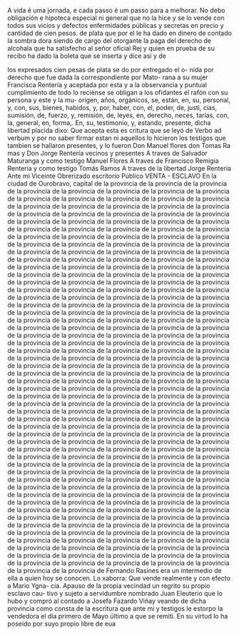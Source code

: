 A vida é uma jornada, e cada passo é um passo para a melhorar.
No debo obligación e hipoteca especial ni general que no la hice y se lo vende con todos sus vicios y defectos enfermidades públicas y secretas en precio y cantidad de cien pesos.
de plata que por el le ha dado en dinero de contado la sombra dora siendo de cargo del otorgante la paga del derecho de alcohala que ha satisfecho al señor oficial Rej y quien en prueba de su recibo ha dado la boleta que se inserta y dice asi y de

los expresados cien pesas de plata se do por entregado el o-
nida por derecho que fue dada la correspondiente por Mato- rana a su mujer Francisca Rentería y aceptada por esta y a la observancia y puntual cumplimiento de todo lo reciénse se obligan a los ofidantes el rafón con su persona y este y la mu-
origen, años, orgánicos, se, están, en, su, personal, y, con, sus, bienes, habidos, y, por, haber, con, el, poder, de, justi, cias, sumisión, de, fuerzo, y, remisión, de, leyes, en, derecho, neces, tarías, con, la, general, en, forma,. En, su, testimonio, y, estando,
presente, dicha libertad placida dixo: Que acepta esta es critura que se leyó de Verbo ad verbum y por no saber firmar estan ni aquellos lo hicieron los testigos que tambien se hallaron presentes, y lo fueron Don Manuel flores don Tomas Ra
mas y Don Jorge Rentería vecinos y presentes
A traves de Salvador Maturanga y como testigo Manuel Flores
A traves de Francisco Remigia Rentería y como testigo Tomás
Ramos
A traves de la libertad Jorge Rentería
Ante mi Viceinte Obrerizado
escritorío Público
VENTA - ESCLAVO
En la ciudad de Ourobravo, capital de la provincia de la provincia de la provincia de la provincia de la provincia de la provincia de la provincia de la provincia de la provincia de la provincia de la provincia de la provincia de la provincia de la provincia de la provincia de la provincia de la provincia de la provincia de la provincia de la provincia de la provincia de la provincia de la provincia de la provincia de la provincia de la provincia de la provincia de la provincia de la provincia de la provincia de la provincia de la provincia de la provincia de la provincia de la provincia de la provincia de la provincia de la provincia de la provincia de la provincia de la provincia de la provincia de la provincia de la provincia de la provincia de la provincia de la provincia de la provincia de la provincia de la provincia de la provincia de la provincia de la provincia de la provincia de la provincia de la provincia de la provincia de la provincia de la provincia de la provincia de la provincia de la provincia de la provincia de la provincia de la provincia de la provincia de la provincia de la provincia de la provincia de la provincia de la provincia de la provincia de la provincia de la provincia de la provincia de la provincia de la provincia de la provincia de la provincia de la provincia de la provincia de la provincia de la provincia de la provincia de la provincia de la provincia de la provincia de la provincia de la provincia de la provincia de la provincia de la provincia de la provincia de la provincia de la provincia de la provincia de la provincia de la provincia de la provincia de la provincia de la provincia de la provincia de la provincia de la provincia de la provincia de la provincia de la provincia de la provincia de la provincia de la provincia de la provincia de la provincia de la provincia de la provincia de la provincia de la provincia de la provincia de la provincia de la provincia de la provincia de la provincia de la provincia de la provincia de la provincia de la provincia de la provincia de la provincia de la provincia de la provincia de la provincia de la provincia de la provincia de la provincia de la provincia de la provincia de la provincia de la provincia de la provincia de la provincia de la provincia de la provincia de la provincia de la provincia de la provincia de la provincia de la provincia de la provincia de la provincia de la provincia de la provincia de la provincia de la provincia de la provincia de la provincia de la provincia de la provincia de la provincia de la provincia de la provincia de la provincia de la provincia de la provincia de la provincia de la provincia de la provincia de la provincia de la provincia de la provincia de la provincia de la provincia de la provincia de la provincia de la provincia de la provincia de la provincia de la provincia de la provincia de la provincia de la provincia de la provincia de la provincia de la provincia de la provincia de la provincia de la provincia de la provincia de la provincia de la provincia de la provincia de la provincia de la provincia de la provincia de la provincia de la provincia de la provincia de la provincia de la provincia de la provincia de la provincia de la provincia de la provincia de la provincia de la provincia de la provincia de la provincia de la provincia de la provincia de la provincia de la provincia de la provincia de la provincia de la provincia de la provincia de la provincia de la provincia de la provincia de la provincia de la provincia de la provincia de la provincia de la provincia de la provincia de la provincia de la provincia de la provincia de la provincia de la provincia de la provincia de la provincia de la provincia de la provincia de la provincia de la provincia de la provincia de la provincia de la provincia de la provincia de la provincia de la provincia de la provincia de la provincia de la provincia de la provincia de la provincia de la provincia de la provincia de la provincia de la provincia de la provincia de la provincia de la provincia de la provincia de la provincia de la provincia de la provincia de
Fernando Rasines era un intermedio de ella a quien hoy se conocen.
Lo xaborra: Que vende realmente y con efecto a Mario Ygna- cia. Apauso de la propia vecindad un regrito su propio esclavo cau- tivo y sujeto a servidumbre nombrado Juan Eleuterio que lo
hubo y compró al contado a Josefa Fazardo Viñay veando de dicha provincia como consta de la escritura que ante mi y testigos le estorpo la vendedora el día primero de Mayo último a que se remiti. En su virtud lo ha poseído por suyo propio libre de eua